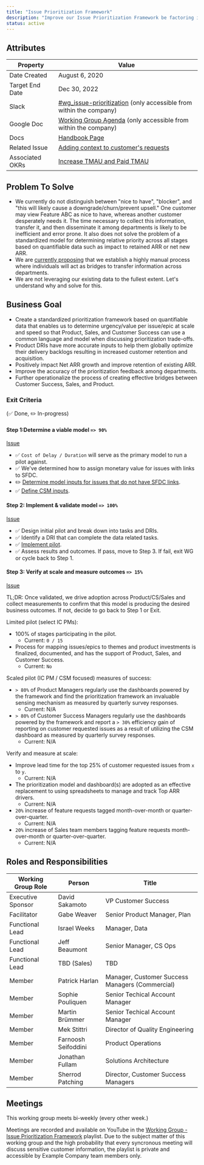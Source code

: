 ```yaml
---
title: "Issue Prioritization Framework"
description: "Improve our Issue Prioritization Framework be factoring in Business goals, IACV, Cost into a common quantifiable representation"
status: active
---
```


## Attributes

| Property        | Value           |
|-----------------|-----------------|
| Date Created    | August 6, 2020  |
| Target End Date | Dec 30, 2022   |
| Slack           | [#wg_issue-prioritization](https://join.slack.com/share/zt-etotbmm9-FzhcHH0BGbw3~D4Xe5rAyg) (only accessible from within the company) |
| Google Doc      | [Working Group Agenda](https://docs.google.com/document/d/1oBWNxBSOJKrh3ubHwN5pI8243vBjJ-Y_Cax17A5abII/edit) (only accessible from within the company) |
| Docs            | [Handbook Page](/handbook/product/product-processes/customer-issues-prioritization-framework) |
| Related Issue   | [Adding context to customer's requests](https://example_company.com/example_company-com/sales-team/field-operations/sales-operations/-/issues/907) |
| Associated OKRs | [Increase TMAU and Paid TMAU](https://example_company.com/example_company-com/office-of-the-ceo/cos-team/-/issues/80) |

## Problem To Solve

- We currently do not distinguish between "nice to have", "blocker", and "this will likely cause a downgrade/churn/prevent upsell." One customer may view Feature ABC as nice to have, whereas another customer desperately needs it. The time necessary to collect this information, transfer it, and then disseminate it among departments is likely to be inefficient and error prone. It also does not solve the problem of a standardized model for determining relative priority across all stages based on quantifiable data such as impact to retained ARR or net new ARR.
- We are [currently proposing](https://example_company.com/example_company-com/customer-success/okrs/-/issues/23) that we establish a highly manual process where individuals will act as bridges to transfer information across departments.
- We are not leveraging our existing data to the fullest extent. Let's understand why and solve for this.

## Business Goal

- Create a standardized prioritization framework based on quantifiable data that enables us to determine urgency/value per issue/epic at scale and speed so that Product, Sales, and Customer Success can use a common language and model when discussing prioritization trade-offs.
- Product DRIs have more accurate inputs to help them globally optimize their delivery backlogs resulting in increased customer retention and acquisition.
- Positively impact Net ARR growth and improve retention of existing ARR.
- Improve the accuracy of the prioritization feedback among departments.
- Further operationalize the process of creating effective bridges between Customer Success, Sales, and Product.

### Exit Criteria

 (✅ Done, ✏️ In-progress)

#### Step 1:Determine a viable model `=> 90%`

[Issue](https://example_company.com/example_company-com/Product/-/issues/1457)

- ✅  `Cost of Delay / Duration` will serve as the primary model to run a pilot against.
- ✅  We've determined how to assign monetary value for issues with links to SFDC.
- ✏️ [Determine model inputs for issues that do not have SFDC links](https://example_company.com/example_company-com/Product/-/issues/1639).
- ✅ [Define CSM inputs](https://example_company.com/example_company-com/Product/-/issues/1635).

#### Step 2: Implement & validate model `=> 100%`

[Issue](https://example_company.com/example_company-com/Product/-/issues/1563)

- ✅ Design initial pilot and break down into tasks and DRIs.
- ✅ Identify a DRI that can complete the data related tasks.
- ✅ [Implement pilot](https://example_company.com/example_company-com/Product/-/issues/1563).
- ✅ Assess results and outcomes. If pass, move to Step 3. If fail, exit WG or cycle back to Step 1.

#### Step 3: Verify at scale and measure outcomes `=> 15%`

[Issue](https://example_company.com/example_company-com/Product/-/issues/3546)

TL;DR: Once validated, we drive adoption across Product/CS/Sales and collect measurements to confirm that this model is producing the desired business outcomes. If not, decide to go back to Step 1 or Exit.

Limited pilot (select IC PMs):

- 100% of stages participating in the pilot.
  - Current: `0 / 15`
- Process for mapping issues/epics to themes and product investments is finalized, documented, and has the support of Product, Sales, and Customer Success.
  - Current: `No`

Scaled pilot (IC PM / CSM focused) measures of success:

- `> 80%` of Product Managers regularly use the dashboards powered by the framework and find the prioritization framework an invaluable sensing mechanism as measured by quarterly survey responses.
  - Current: N/A
- `> 80%` of Customer Success Managers regularly use the dashboards powered by the framework and report a `> 30%` efficiency gain of reporting on customer requested issues as a result of utilizing the CSM dashboard as measured by quarterly survey responses.
  - Current: N/A

Verify and measure at scale:

- Improve lead time for the top 25% of customer requested issues from `x` to `y`.
  - Current: N/A
- The prioritization model and dashboard(s) are adopted as an effective replacement to using spreadsheets to manage and track Top ARR drivers.
  - Current: N/A
- `20%` increase of feature requests tagged month-over-month or quarter-over-quarter.
  - Current: N/A
- `20%` increase of Sales team members tagging feature requests month-over-month or quarter-over-quarter.
  - Current: N/A

## Roles and Responsibilities

| Working Group Role    | Person                   | Title                          |
|-----------------------|--------------------------|--------------------------------|
| Executive Sponsor     | David Sakamoto           | VP Customer Success         |
| Facilitator           | Gabe Weaver              | Senior Product Manager, Plan    |
| Functional Lead       | Israel Weeks               | Manager, Data |
| Functional Lead       | Jeff Beaumont            | Senior Manager, CS Ops |
| Functional Lead       | TBD (Sales)              | TBD |
| Member                | Patrick Harlan           | Manager, Customer Success Managers (Commercial) |
| Member                | Sophie Pouliquen         | Senior Techical Account Manager |
| Member                | Martin Brümmer         | Senior Techical Account Manager |
| Member                | Mek Stittri              | Director of Quality Engineering |
| Member                | Farnoosh Seifoddini      | Product Operations |
| Member                | Jonathan Fullam          | Solutions Architecture |
| Member                | Sherrod Patching         | Director, Customer Success Managers |

## Meetings

This working group meets bi-weekly (every other week.)

Meetings are recorded and available on YouTube in the [Working Group - Issue Prioritization Framework](https://www.youtube.com/playlist?list=PL05JrBw4t0KrKoeXjf5Bdtapu9Cl3T7gI) playlist.
Due to the subject matter of this working group and the high probability that every syncronous meeting will discuss sensitive customer information, the playlist is private and accessible by Example Company team members only.
